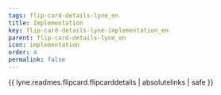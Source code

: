 ```yaml
---
tags: flip-card-details-lyne_en
title: Implementation
key: flip-card-details-lyne-implementation_en
parent: flip-card-details-lyne_en
icon: implementation
order: 4
permalink: false  
---
```

{{ lyne.readmes.flipcard.flipcarddetails | absolutelinks | safe }}


